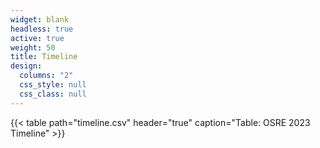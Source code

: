 ```yaml
---
widget: blank
headless: true
active: true
weight: 50
title: Timeline
design:
  columns: "2"
  css_style: null
  css_class: null
---
```


{{< table path="timeline.csv" header="true" caption="Table: OSRE 2023 Timeline" >}}
